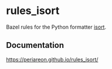 # rules_isort

Bazel rules for the Python formatter [isort](https://pycqa.github.io/isort/).

## Documentation

https://periareon.github.io/rules_isort/
